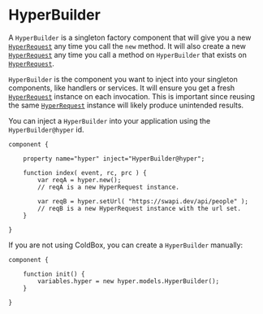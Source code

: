 # HyperBuilder

A `HyperBuilder` is a singleton factory component that will give you a new [`HyperRequest`](hyperrequest.md) any time you call the `new` method.  It will also create a new [`HyperRequest`](hyperrequest.md) any time you call a method on `HyperBuilder` that exists on [`HyperRequest`](hyperrequest.md).

`HyperBuilder` is the component you want to inject into your singleton components, like handlers or services.  It will ensure you get a fresh [`HyperRequest`](hyperrequest.md) instance on each invocation.  This is important since reusing the same [`HyperRequest`](hyperrequest.md) instance will likely produce unintended results.

You can inject a `HyperBuilder` into your application using the `HyperBuilder@hyper` id.

```cfscript
component {
    
    property name="hyper" inject="HyperBuilder@hyper";

    function index( event, rc, prc ) {
        var reqA = hyper.new();
        // reqA is a new HyperRequest instance.
        
        var reqB = hyper.setUrl( "https://swapi.dev/api/people" );
        // reqB is a new HyperRequest instance with the url set.
    }

}
```

If you are not using ColdBox, you can create a `HyperBuilder` manually:

```cfscript
component {

    function init() {
        variables.hyper = new hyper.models.HyperBuilder();
    }

}
```
